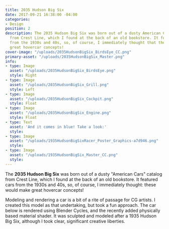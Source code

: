 ```yaml
---
title: 2035 Hudson Big Six
date: 2017-09-21 16:38:00 -04:00
categories:
- Design
position: 2
description: The 2035 Hudson Big Six was born out of a dusty American Cars catalog
  from Crest Line, which I found at the back of an old bookstore. It featured cars
  from the 1930s and 40s, so, of course, I immediately thought that these would make
  great hovercar concepts!
cover-image: "/uploads/2035HudsonBigSix_BirdsEye_CC.png"
primary-asset: "/uploads/2035HudsonBigSix_Master.png"
info:
- type: Image
  asset: "/uploads/2035HudsonBigSix_BirdsEye.png"
  style: Right
- type: Image
  asset: "/uploads/2035HudsonBigSix_Grill.png"
  style: Left
- type: Image
  asset: "/uploads/2035HudsonBigSix_Cockpit.png"
  style: Float
- type: Image
  asset: "/uploads/2035HudsonBigSix_Engine.png"
  style: Float
- type: Text
  asset: 'And it comes in blue! Take a look:'
  style: 
- type: Image
  asset: "/uploads/1935HudsonBigSixRacer_Poster_Graphics-a7d946.png"
  style: 
- type: Image
  asset: "/uploads/1935HudsonBigSix_Master_CC.png"
  style: 
---
```


The **2035 Hudson Big Six** was born out of a dusty "American Cars" catalog from Crest Line, which I found at the back of an old bookstore. It featured cars from the 1930s and 40s, so, of course, I immediately thought: these would make great hovercar concepts!

Modeling and rendering a car is a bit of a rite of passage for CG artists. I created this model as that undertaking, but took a fun approach. The car below is rendered using Blender Cycles, and the recently added physically based material shader. It was sculpted and modeled after a 1935 Hudson Big Six, although I took clear, significant creative liberties.